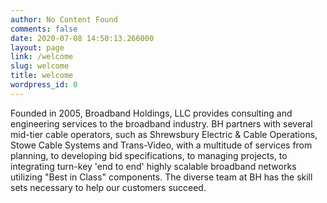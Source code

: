 ```yaml
---
author: No Content Found
comments: false
date: 2020-07-08 14:50:13.266000
layout: page
link: /welcome
slug: welcome
title: welcome
wordpress_id: 0
---
```


Founded in 2005, Broadband Holdings, LLC provides consulting and engineering services to the broadband industry. BH partners with several mid-tier cable operators, such as Shrewsbury Electric & Cable Operations, Stowe Cable Systems and Trans-Video, with a multitude of services from planning, to developing bid specifications, to managing projects, to integrating turn-key 'end to end' highly scalable broadband networks utilizing "Best in Class" components. The diverse team at BH has the skill sets necessary to help our customers succeed.
